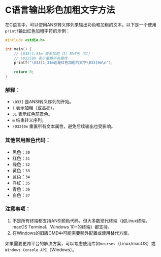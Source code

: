 # C语言输出彩色加粗文字方法



在C语言中，可以使用ANSI转义序列来输出彩色和加粗的文本。以下是一个使用`printf`输出红色加粗字符的示例：



```c
#include <stdio.h>

int main() {
    // \033[1;31m 表示加粗（1）和红色（31）
    // \033[0m 表示重置所有属性
    printf("\033[1;31m这是红色加粗的文字\033[0m\n");
    
    return 0;
}
```

### 解释：

- `\033[` 是ANSI转义序列的开始。
- `1` 表示加粗（或高亮）。
- `31` 表示红色前景色。
- `m` 结束转义序列。
- `\033[0m` 重置所有文本属性，避免后续输出也受影响。

### 其他常用颜色代码：

- 黑色：`30`
- 红色：`31`
- 绿色：`32`
- 黄色：`33`
- 蓝色：`34`
- 洋红：`35`
- 青色：`36`
- 白色：`37`

### 注意事项：

1. 不是所有终端都支持ANSI颜色代码，但大多数现代终端（如Linux终端、macOS Terminal、Windows 10+的终端）都支持。
2. 在Windows的旧版CMD中可能需要额外配置或使用替代方案。

如果需要更跨平台的解决方案，可以考虑使用库如`ncurses`（Linux/macOS）或`Windows Console API`（Windows）。